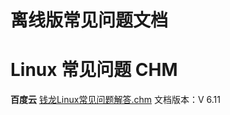 # 离线版常见问题文档

# Linux 常见问题 CHM
**百度云** [钱龙Linux常见问题解答.chm](https://pan.baidu.com/s/1qYTLOja)  文档版本：V 6.11
